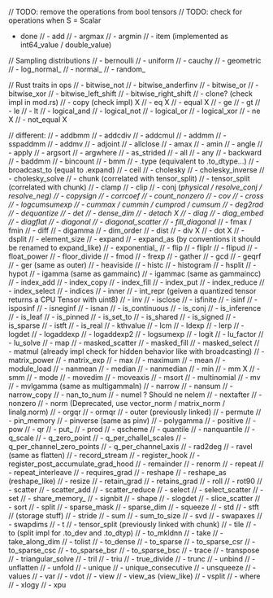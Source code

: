 // TODO: remove the operations from bool tensors
// TODO: check for operations when S = Scalar

- done
// - add
// - argmax
// - argmin
// - item (implemented as int64_value / double_value)

// Sampling distributions
// - bernoulli
// - uniform
// - cauchy
// - geometric
// - log_normal_
// - normal_
// - random_

// Rust traits in ops
// - bitwise_not
// - bitwise_anderfinv
// - bitwise_or
// - bitwise_xor
// - bitwise_left_shift
// - bitwise_right_shift
// - clone? (check impl in mod.rs)
// - copy (check impl) X
// - eq X
// - equal X
// - ge
// - gt
// - le
// - lt
// - logical_and
// - logical_not
// - logical_or
// - logical_xor
// - ne X
// - not_equal X

// different:
// - addbmm
// - addcdiv
// - addcmul
// - addmm
// - sspaddmm
// - addmv
// - adjoint
// - allclose
// - amax
// - amin
// - angle
// - apply
// - argsort
// - argwhere
// - as_strided
// - all
// - any
// - backward
// - baddmm
// - bincount
// - bmm
// - .type (equivalent to .to_dtype...)
// - broadcast_to (equal to .expand)
// - ceil
// - cholesky
// - cholesky_inverse
// - cholesky_solve
// - chunk (correlated with tensor_split)
// - tensor_split (correlated with chunk)
// - clamp
// - clip
// - conj (_physical / resolve_conj / resolve_neg)
// - copysign
// - corrcoef
// - count_nonzero
// - cov
// - cross
// - logcumsumexp
// - cummax / cummin / cumprod / cumsum
// - deg2rad
// - dequantize
// - det
// - dense_dim
// - detach X
// - diag
// - diag_embed
// - diagflat
// - diagonal
// - diagonal_scatter
// - fill_diagonal_
// - fmax / fmin
// - diff
// - digamma
// - dim_order
// - dist
// - div X
// - dot X
// - dsplit
// - element_size
// - expand
// - expand_as (by conventions it should be renamed to expand_like)
// - exponential_
// - flip
// - fliplr
// - flipud
// - float_power
// - floor_divide
// - fmod
// - frexp
// - gather
// - gcd
// - geqrf
// - ger (same as outer)
// - heaviside
// - histc
// - histogram
// - hsplit
// - hypot
// - igamma (same as gammainc)
// - igammac (same as gammaincc)
// - index_add
// - index_copy
// - index_fill
// - index_put
// - index_reduce
// - index_select
// - indices
// - inner
// - int_repr (geiven a quantized tensor returns a CPU Tensor with uint8)
// - inv
// - isclose
// - isfinite
// - isinf
// - isposinf
// - isneginf
// - isnan
// - is_continuous
// - is_conj
// - is_inference
// - is_leaf
// - is_pinned
// - is_set_to
// - is_shared
// - is_signed
// - is_sparse
// - istft
// - is_real
// - kthvalue
// - lcm
// - ldexp
// - lerp
// - logdet
// - logaddexp
// - logaddexp2
// - logsumexp
// - logit
// - lu_factor
// - lu_solve
// - map
// - masked_scatter
// - masked_fill
// - masked_select
// - matmul (already impl check for hidden behavior like with broadcasting)
// - matrix_power
// - matrix_exp
// - max
// - maximum
// - mean
// - module_load
// - nanmean
// - median
// - nanmedian
// - min
// - mm X
// - smm
// - mode
// - movedim
// - moveaxis
// - msort
// - multinomial
// - mv
// - mvlgamma (same as multigammaln)
// - narrow
// - nansum
// - narrow_copy
// - nan_to_num
// - numel ? Should ne nelem
// - nextafter
// - nonzero
// - norm (Deprecated, use vector_norm / matrix_norm / linalg.norm)
// - orgqr
// - ormqr
// - outer (previously linked)
// - permute
// - pin_memory
// - pinverse (same as pinv)
// - polygamma
// - positive
// - pow
// - qr
// - put_
// - prod
// - qscheme
// - quantile
// - nanquantile
// - q_scale
// - q_zero_point
// - q_per_challel_scales
// - q_per_channel_zero_points
// - q_per_channel_axis
// - rad2deg
// - ravel (same as flatten)
// - record_stream
// - register_hook
// - register_post_accumulate_grad_hood
// - remainder
// - renorm
// - repeat
// - repeat_interleave
// - requires_grad
// - reshape
// - reshape_as (reshape_like)
// - resize
// - retain_grad
// - retains_grad
// - roll
// - rot90
// - scatter
// - scatter_add
// - scatter_reduce
// - select
// - select_scatter
// - set
// - share_memory_
// - signbit
// - shape
// - slogdet
// - slice_scatter
// - sort
// - split
// - sparse_mask
// - sparse_dim
// - squeeze
// - std
// - stft
// (storage stuff)
// - stride
// - sum
// - sum_to_size
// - svd
// - swapaxes
// - swapdims
// - t
// - tensor_split (previously linked with chunk)
// - tile
// - to (split impl for .to_dev and .to_dtyp)
// - to_mkldnn
// - take
// - take_along_dim
// - tolist
// - to_dense
// - to_sparse
// - to_sparse_csr
// - to_sparse_csc
// - to_sparse_bsr
// - to_sparse_bsc
// - trace
// - transpose
// - triangular_solve
// - tril
// - triu
// - true_divide
// - trunc
// - unbind
// - unflatten
// - unfold
// - unique
// - unique_consecutive
// - unsqueeze
// - values
// - var
// - vdot
// - view
// - view_as (view_like)
// - vsplit
// - where
// - xlogy
// - xpu
